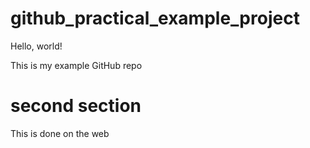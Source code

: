 # github_practical_example_project

Hello, world!

This is my example GitHub repo


# second section

This is done on the web
